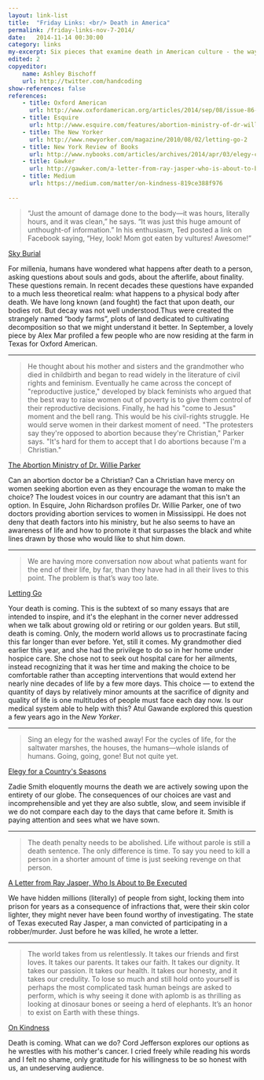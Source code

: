 ```yaml
---
layout: link-list
title:  "Friday Links: <br/> Death in America"
permalink: /friday-links-nov-7-2014/
date:   2014-11-14 00:30:00
category: links
my-excerpt: Six pieces that examine death in American culture - the ways we fear it, embrace it, and our ongoing struggles with its inevitability.
edited: 2
copyeditor: 
    name: Ashley Bischoff
    url: http://twitter.com/handcoding
show-references: false
references:
    - title: Oxford American
      url: http://www.oxfordamerican.org/articles/2014/sep/08/issue-86-sky-burial/
    - title: Esquire
      url: http://www.esquire.com/features/abortion-ministry-of-dr-willie-parker-0914
    - title: The New Yorker
      url: http://www.newyorker.com/magazine/2010/08/02/letting-go-2
    - title: New York Review of Books
      url: http://www.nybooks.com/articles/archives/2014/apr/03/elegy-countrys-seasons/
    - title: Gawker
      url: http://gawker.com/a-letter-from-ray-jasper-who-is-about-to-be-executed-1536073598
    - title: Medium
      url: https://medium.com/matter/on-kindness-819ce388f976
    
---
```


> “Just the amount of damage done to the body—it was hours, literally hours, and it was clean,” he says. “It was just this huge amount of unthought-of information.” In his enthusiasm, Ted posted a link on Facebook saying, “Hey, look! Mom got eaten by vultures! Awesome!”

[Sky Burial](http://www.oxfordamerican.org/articles/2014/sep/08/issue-86-sky-burial/)

For millenia, humans have wondered what happens after death to a person, asking questions about souls and gods, about the afterlife, about finality. These questions remain. In recent decades these questions have expanded to a much less theoretical realm: what happens to a physical body after death. We have long known (and fought) the fact that upon death, our bodies rot. But decay was not well understood.Thus were created the strangely named “body farms”, plots of land dedicated to cultivating decomposition so that we might understand it better. In September, a lovely piece by Alex Mar profiled a few people who are now residing at the farm in Texas for Oxford American.

<hr/>

> He thought about his mother and sisters and the grandmother who died in childbirth and began to read widely in the literature of civil rights and feminism. Eventually he came across the concept of "reproductive justice," developed by black feminists who argued that the best way to raise women out of poverty is to give them control of their reproductive decisions. Finally, he had his "come to Jesus" moment and the bell rang. This would be his civil-rights struggle. He would serve women in their darkest moment of need. "The protesters say they're opposed to abortion because they're Christian," Parker says. "It's hard for them to accept that I do abortions because I'm a Christian." 
 
[The Abortion Ministry of Dr. Willie Parker](http://www.esquire.com/features/abortion-ministry-of-dr-willie-parker-0914)

Can an abortion doctor be a Christian? Can a Christian have mercy on women seeking abortion even as they encourage the woman to make the choice? The loudest voices in our country are adamant that this isn't an option. In Esquire, John Richardson profiles Dr. Willie Parker, one of two doctors providing abortion services to women in Mississippi. He does not deny that death factors into his ministry, but he also seems to have an awareness of life and how to promote it that surpasses the black and white lines drawn by those who would like to shut him down. 

<hr/>

>  We are having more conversation now about what patients want for the end of their life, by far, than they have had in all their lives to this point. The problem is that’s way too late.

[Letting Go](http://www.newyorker.com/magazine/2010/08/02/letting-go-2)

Your death is coming. This is the subtext of so many essays that are intended to inspire, and it's the elephant in the corner never addressed when we talk about growing old or retiring or our golden years. But still, death is coming. Only, the modern world allows us to procrastinate facing this far longer than ever before. Yet, still it comes. My grandmother died earlier this year, and she had the privilege to do so in her home under hospice care. She chose not to seek out hospital care for her ailments, instead recognizing that it was her time and making the choice to be comfortable rather than accepting interventions that would extend her nearly nine decades of life by a few more days. This choice — to extend the quantity of days by relatively minor amounts at the sacrifice of dignity and quality of life is one multitudes of people must face each day now. Is our medical system able to help with this? Atul Gawande explored this question a few years ago in the _New Yorker_. 

<hr/>

> Sing an elegy for the washed away! For the cycles of life, for the saltwater marshes, the houses, the humans—whole islands of humans. Going, going, gone! But not quite yet. 

[Elegy for a Country's Seasons](http://www.nybooks.com/articles/archives/2014/apr/03/elegy-countrys-seasons/)

Zadie Smith eloquently mourns the death we are actively sowing upon the entirety of our globe. The consequences of our choices are vast and incomprehensible and yet they are also subtle, slow, and seem invisible if we do not compare each day to the days that came before it. Smith is paying attention and sees what we have sown.

<hr/>

>  The death penalty needs to be abolished. Life without parole is still a death sentence. The only difference is time. To say you need to kill a person in a shorter amount of time is just seeking revenge on that person.

[A Letter from Ray Jasper, Who Is About to Be Executed](http://gawker.com/a-letter-from-ray-jasper-who-is-about-to-be-executed-1536073598)

We have hidden millions (literally) of people from sight, locking them into prison for years as a consequence of infractions that, were their skin color lighter, they might never have been found worthy of investigating. The state of Texas executed Ray Jasper, a man convicted of participating in a robber/murder. Just before he was killed, he wrote a letter.

<hr/>

>  The world takes from us relentlessly. It takes our friends and first loves. It takes our parents. It takes our faith. It takes our dignity. It takes our passion. It takes our health. It takes our honesty, and it takes our credulity. To lose so much and still hold onto yourself is perhaps the most complicated task human beings are asked to perform, which is why seeing it done with aplomb is as thrilling as looking at dinosaur bones or seeing a herd of elephants. It’s an honor to exist on Earth with these things.

[On Kindness](https://medium.com/matter/on-kindness-819ce388f976)

Death is coming. What can we do? Cord Jefferson explores our options as he wrestles with his mother's cancer. I cried freely while reading his words and I felt no shame, only gratitude for his willingness to be so honest with us, an undeserving audience. 
